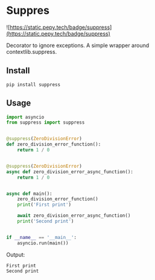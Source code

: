 # Suppres

![https://static.pepy.tech/badge/suppress](https://static.pepy.tech/badge/suppress)

Decorator to ignore exceptions. A simple wrapper around contextlib.suppress.

## Install

```
pip install suppress
```

## Usage

```python
import asyncio
from suppress import suppress


@suppress(ZeroDivisionError)
def zero_division_error_function():
    return 1 / 0


@suppress(ZeroDivisionError)
async def zero_division_error_async_function():
    return 1 / 0


async def main():
    zero_division_error_function()
    print('First print')

    await zero_division_error_async_function()
    print('Second print')


if __name__ == '__main__':
    asyncio.run(main())
```
Output:

```
First print
Second print
```
